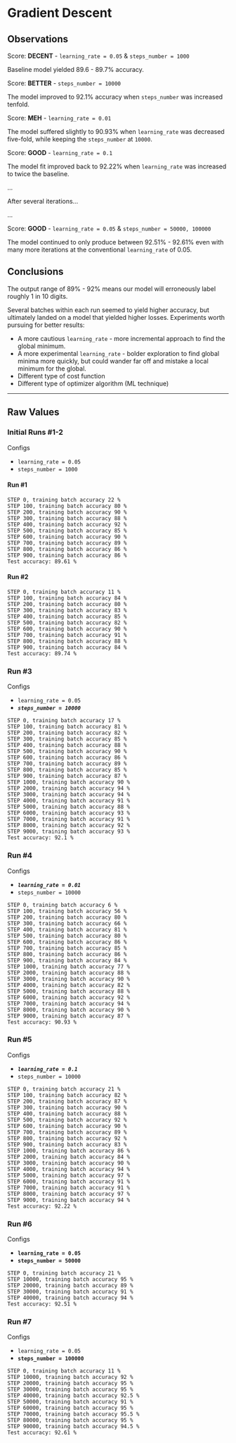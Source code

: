 # Gradient Descent

## Observations

Score: **DECENT** - `learning_rate = 0.05` & `steps_number = 1000`

Baseline model yielded 89.6 - 89.7% accuracy.

Score: **BETTER** - `steps_number = 10000`

The model improved to 92.1% accuracy when `steps_number` was increased tenfold.

Score: **MEH** - `learning_rate = 0.01`

The model suffered slightly to 90.93% when `learning_rate` was decreased five-fold, while keeping the `steps_number` at `10000`.

Score: **GOOD** - `learning_rate = 0.1`

The model fit improved back to 92.22% when `learning_rate` was increased to twice the baseline.

...

After several iterations...

...

Score: **GOOD** - `learning_rate = 0.05` & `steps_number = 50000, 100000`

The model continued to only produce between 92.51% - 92.61% even with many more iterations at the conventional `learning_rate` of 0.05.

## Conclusions

The output range of 89% - 92% means our model will erroneously label roughly 1 in 10 digits.

Several batches within each run seemed to yield higher accuracy, but ultimately landed on a model that yielded higher losses. Experiments worth pursuing for better results:

- A more cautious `learning_rate` - more incremental approach to find the global minimum.
- A more experimental `learning_rate` - bolder exploration to find global minima more quickly, but could wander far off and mistake a local minimum for the global.
- Different type of cost function
- Different type of optimizer algorithm (ML technique)

<hr>

## Raw Values

### Initial Runs #1-2

Configs
- `learning_rate = 0.05`
- `steps_number = 1000`

#### Run #1
```
STEP 0, training batch accuracy 22 %
STEP 100, training batch accuracy 80 %
STEP 200, training batch accuracy 90 %
STEP 300, training batch accuracy 88 %
STEP 400, training batch accuracy 92 %
STEP 500, training batch accuracy 85 %
STEP 600, training batch accuracy 90 %
STEP 700, training batch accuracy 89 %
STEP 800, training batch accuracy 86 %
STEP 900, training batch accuracy 86 %
Test accuracy: 89.61 %
```

#### Run #2
```
STEP 0, training batch accuracy 11 %
STEP 100, training batch accuracy 84 %
STEP 200, training batch accuracy 80 %
STEP 300, training batch accuracy 83 %
STEP 400, training batch accuracy 85 %
STEP 500, training batch accuracy 82 %
STEP 600, training batch accuracy 90 %
STEP 700, training batch accuracy 91 %
STEP 800, training batch accuracy 88 %
STEP 900, training batch accuracy 84 %
Test accuracy: 89.74 %
```

### Run #3

Configs
- `learning_rate = 0.05`
- ***`steps_number = 10000`***

```
STEP 0, training batch accuracy 17 %
STEP 100, training batch accuracy 81 %
STEP 200, training batch accuracy 82 %
STEP 300, training batch accuracy 85 %
STEP 400, training batch accuracy 88 %
STEP 500, training batch accuracy 90 %
STEP 600, training batch accuracy 86 %
STEP 700, training batch accuracy 89 %
STEP 800, training batch accuracy 85 %
STEP 900, training batch accuracy 87 %
STEP 1000, training batch accuracy 90 %
STEP 2000, training batch accuracy 94 %
STEP 3000, training batch accuracy 94 %
STEP 4000, training batch accuracy 91 %
STEP 5000, training batch accuracy 88 %
STEP 6000, training batch accuracy 93 %
STEP 7000, training batch accuracy 91 %
STEP 8000, training batch accuracy 92 %
STEP 9000, training batch accuracy 93 %
Test accuracy: 92.1 %
```

### Run #4

Configs
- ***`learning_rate = 0.01`***
- `steps_number = 10000`

```
STEP 0, training batch accuracy 6 %
STEP 100, training batch accuracy 56 %
STEP 200, training batch accuracy 80 %
STEP 300, training batch accuracy 66 %
STEP 400, training batch accuracy 81 %
STEP 500, training batch accuracy 80 %
STEP 600, training batch accuracy 86 %
STEP 700, training batch accuracy 85 %
STEP 800, training batch accuracy 86 %
STEP 900, training batch accuracy 84 %
STEP 1000, training batch accuracy 77 %
STEP 2000, training batch accuracy 88 %
STEP 3000, training batch accuracy 90 %
STEP 4000, training batch accuracy 82 %
STEP 5000, training batch accuracy 88 %
STEP 6000, training batch accuracy 92 %
STEP 7000, training batch accuracy 94 %
STEP 8000, training batch accuracy 90 %
STEP 9000, training batch accuracy 87 %
Test accuracy: 90.93 %
```

### Run #5

Configs
- ***`learning_rate = 0.1`***
- `steps_number = 10000`

```
STEP 0, training batch accuracy 21 %
STEP 100, training batch accuracy 82 %
STEP 200, training batch accuracy 87 %
STEP 300, training batch accuracy 90 %
STEP 400, training batch accuracy 88 %
STEP 500, training batch accuracy 92 %
STEP 600, training batch accuracy 90 %
STEP 700, training batch accuracy 89 %
STEP 800, training batch accuracy 92 %
STEP 900, training batch accuracy 83 %
STEP 1000, training batch accuracy 86 %
STEP 2000, training batch accuracy 84 %
STEP 3000, training batch accuracy 90 %
STEP 4000, training batch accuracy 94 %
STEP 5000, training batch accuracy 97 %
STEP 6000, training batch accuracy 91 %
STEP 7000, training batch accuracy 91 %
STEP 8000, training batch accuracy 97 %
STEP 9000, training batch accuracy 94 %
Test accuracy: 92.22 %
```

### Run #6

Configs
- **`learning_rate = 0.05`**
- **`steps_number = 50000`**

```
STEP 0, training batch accuracy 21 %
STEP 10000, training batch accuracy 95 %
STEP 20000, training batch accuracy 89 %
STEP 30000, training batch accuracy 91 %
STEP 40000, training batch accuracy 94 %
Test accuracy: 92.51 %
```

### Run #7

Configs
- `learning_rate = 0.05`
- **`steps_number = 100000`**

```
STEP 0, training batch accuracy 11 %
STEP 10000, training batch accuracy 92 %
STEP 20000, training batch accuracy 95 %
STEP 30000, training batch accuracy 95 %
STEP 40000, training batch accuracy 92.5 %
STEP 50000, training batch accuracy 91 %
STEP 60000, training batch accuracy 95 %
STEP 70000, training batch accuracy 95.5 %
STEP 80000, training batch accuracy 95 %
STEP 90000, training batch accuracy 94.5 %
Test accuracy: 92.61 %
```

